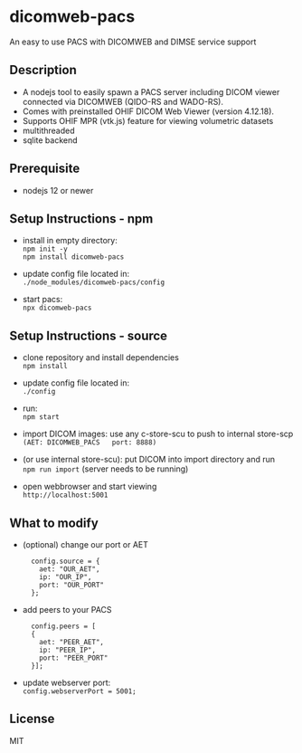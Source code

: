 # dicomweb-pacs

An easy to use PACS with DICOMWEB and DIMSE service support

## Description
* A nodejs tool to easily spawn a PACS server including DICOM viewer connected via DICOMWEB (QIDO-RS and WADO-RS).
* Comes with preinstalled OHIF DICOM Web Viewer (version 4.12.18).
* Supports OHIF MPR (vtk.js) feature for viewing volumetric datasets
* multithreaded
* sqlite backend

## Prerequisite

* nodejs 12 or newer

## Setup Instructions - npm

* install in empty directory:  
  ```npm init -y```  
  ```npm install dicomweb-pacs```

* update config file located in:  
  ```./node_modules/dicomweb-pacs/config```

* start pacs:  
  ```npx dicomweb-pacs```

## Setup Instructions - source

* clone repository and install dependencies  
  ```npm install```

* update config file located in:  
  ```./config```

* run:  
  ```npm start```

* import DICOM images: use any c-store-scu to push to internal store-scp  
  ```(AET: DICOMWEB_PACS   port: 8888)```

* (or use internal store-scu): put DICOM into import directory and run  
  ```npm run import``` (server needs to be running)

* open webbrowser and start viewing  
  ```http://localhost:5001```

## What to modify

* (optional) change our port or AET 

  ```
    config.source = {
      aet: "OUR_AET",
      ip: "OUR_IP",
      port: "OUR_PORT"
    };
    ```

* add peers to your PACS

  ```
    config.peers = [
    {
      aet: "PEER_AET",
      ip: "PEER_IP",
      port: "PEER_PORT"
    }];
    ```

* update webserver port:  
  ```config.webserverPort = 5001;```

## License
MIT
